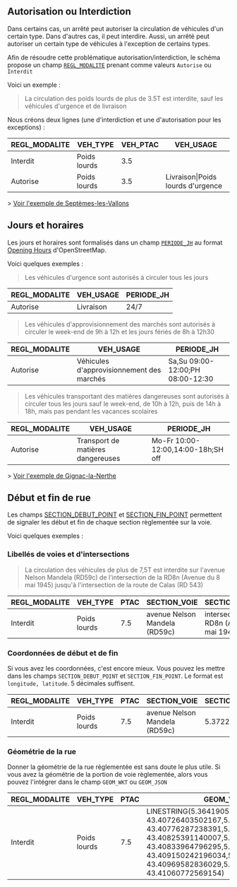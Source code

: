 ## Autorisation ou Interdiction
Dans certains cas, un arrêté peut autoriser la circulation de véhicules d'un certain type. Dans d'autres cas, il peut interdire. Aussi, un arrêté peut autoriser un certain type de véhicules à l'exception de certains types. 

Afin de résoudre cette problématique autorisation/interdiction, le schéma propose un champ [`REGL_MODALITE`](https://github.com/CEREMA/schema-arrete-permanent-circulation/blob/master/schema-page.md#propri%C3%A9t%C3%A9-regl_modalite) prenant comme valeurs `Autorise` ou `Interdit`

Voici un exemple :

> La circulation des poids lourds de plus de 3.5T est interdite, sauf les véhicules d'urgence et de livraison

Nous créons deux lignes (une d'interdiction et une d'autorisation pour les exceptions) :

REGL_MODALITE | VEH_TYPE | VEH_PTAC | VEH_USAGE |
 -- | -- | -- | -- |
 Interdit | Poids lourds | 3.5 |  |
 Autorise | Poids lourds | 3.5 | Livraison\|Poids lourds d'urgence |
 
 \> [Voir l'exemple de Septèmes-les-Vallons](https://github.com/CEREMA/schema-arrete-permanent-circulation/blob/master/EXEMPLES.md#commune-de-sept%C3%A8mes-les-vallons)
 
## Jours et horaires
Les jours et horaires sont formalisés dans un champ [`PERIODE_JH`](https://github.com/CEREMA/schema-arrete-permanent-circulation/blob/master/schema-page.md#jours-et-heures-de-circulation---propri%C3%A9t%C3%A9-periode_jh) au format [Opening Hours](https://wiki.openstreetmap.org/wiki/Key:opening_hours) d'OpenStreetMap.

Voici quelques exemples : 


> Les véhicules d'urgence sont autorisés à circuler tous les jours

REGL_MODALITE | VEH_USAGE | PERIODE_JH |
 -- | -- | -- |
 Autorise | Livraison | 24/7 |


> Les véhicules d'approvisionnement des marchés sont autorisés à circuler le week-end de 9h à 12h et les jours fériés de 8h à 12h30

REGL_MODALITE | VEH_USAGE | PERIODE_JH |
 -- | -- | -- |
 Autorise | Véhicules d'approvisionnement des marchés | Sa,Su 09:00-12:00;PH 08:00-12:30 |
 
 
> Les véhicules transportant des matières dangereuses sont autorisés à circuler tous les jours sauf le week-end, de 10h à 12h, puis de 14h à 18h, mais pas pendant les vacances scolaires

REGL_MODALITE | VEH_USAGE | PERIODE_JH |
 -- | -- | -- |
 Autorise | Transport de matières dangereuses | Mo-Fr 10:00-12:00,14:00-18h;SH off |

\> [Voir l'exemple de Gignac-la-Nerthe
](https://github.com/CEREMA/schema-arrete-permanent-circulation/blob/master/EXEMPLES.md#commune-de-gignac-la-nerthe)

## Début et fin de rue
Les champs [SECTION_DEBUT_POINT](https://github.com/CEREMA/schema-arrete-permanent-circulation/blob/master/schema-page.md#d%C3%A9but-de-la-section---propri%C3%A9t%C3%A9-section_debut_point) et [SECTION_FIN_POINT](https://github.com/CEREMA/schema-arrete-permanent-circulation/blob/master/schema-page.md#fin-de-la-section---propri%C3%A9t%C3%A9-section_fin_point) permettent de signaler les début et fin de chaque section règlementée sur la voie.

Voici quelques exemples : 

### Libellés de voies et d'intersections
> La circulation des véhicules de plus de 7,5T est interdite sur l'avenue Nelson Mandela (RD59c) de l'intersection de la RD8n (Avenue du 8 mai 1945) jusqu'à l'intersection de la route de Calas (RD 543)

REGL_MODALITE | VEH_TYPE | PTAC | SECTION_VOIE | SECTION_DEBUT_REF | SECTION_FIN_REF |
 -- | -- | -- | -- | -- | -- |
 Interdit | Poids lourds | 7.5 | avenue Nelson Mandela (RD59c) | intersection de la RD8n (Avenue du 8 mai 1945) | intersection de la route de Calas (RD 543) |

### Coordonnées de début et de fin
Si vous avez les coordonnées, c'est encore mieux. Vous pouvez les mettre dans les champs `SECTION_DEBUT_POINT` et `SECTION_FIN_POINT`. Le format est `longitude, latitude`. 5 décimales suffisent.

REGL_MODALITE | VEH_TYPE | PTAC | SECTION_VOIE | SECTION_DEBUT_POINT | SECTION_FIN_POINT |
 -- | -- | -- | -- | -- | -- |
 Interdit | Poids lourds | 7.5 | avenue Nelson Mandela (RD59c) | 5.37229, 43.41060 | 5.36585, 43.40828 |
 
 ### Géométrie de la rue
Donner la géométrie de la rue règlementée est sans doute le plus utile. Si vous avez la géométrie de la portion de voie règlementée, alors vous pouvez l'intégrer dans le champ `GEOM_WKT` ou `GEOM_JSON`
 
 REGL_MODALITE | VEH_TYPE | PTAC | GEOM_WKT |
 -- | -- | -- | -- |
 Interdit | Poids lourds | 7.5 |  LINESTRING(5.364190559467414 43.40726403502167,5.365317087253669 43.40776287238391,5.365896444400886 43.40825391140007,5.366218309482673 43.40833964796295,5.367977838596443 43.409150242196034,5.368761043628791 43.40969582836029,5.372162084659675 43.41060772569154) |
